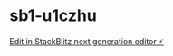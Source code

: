 # sb1-u1czhu

[Edit in StackBlitz next generation editor ⚡️](https://stackblitz.com/~/github.com/shawnryder2021/sb1-u1czhu)